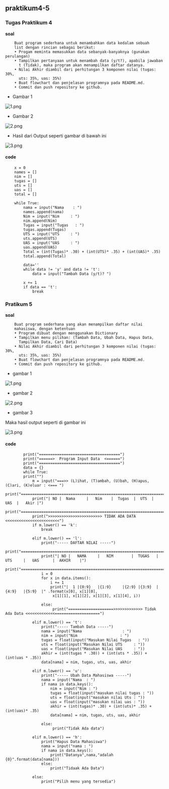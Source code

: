 ## praktikum4-5

### Tugas Praktikum 4

 **soal** 


        Buat program sederhana untuk menambahkan data kedalam sebuah
        list dengan rincian sebagai berikut:
        • Progam meminta memasukkan data sebanyak-banyaknya (gunakan perulangan)
        • Tampilkan pertanyaan untuk menambah data (y/t?), apabila jawaban
          t (Tidak), maka program akan menampilkan daftar datanya.
        • Nilai Akhir diambil dari perhitungan 3 komponen nilai (tugas: 30%,
          uts: 35%, uas: 35%)
        • Buat flowchart dan penjelasan programnya pada README.md.
        • Commit dan push repository ke github.



* Gambar 1

![1.png](/gambar/1.png)

* Gambar 2

![2.png](/gambar/2.png)


* Hasil dari Output seperti gambar di bawah ini

![3.png](/gambar/3.png) 



#### code

        x = 0
        names = []
        nim = []
        tugas = []
        uts = []
        uas = []
        total = []

        while True:
            nama = input("Nama    : ")
            names.append(nama)
            Nim = input("Nim     : ")
            nim.append(Nim)
            Tugas = input("Tugas   : ")
            tugas.append(Tugas)
            UTS = input("UTS     : ")
            uts.append(UTS)
            UAS = input("UAS     : ")
            uas.append(UAS)
            Total = (int(Tugas)* .30) + (int(UTS)* .35) + (int(UAS)* .35)
            total.append(Total)
    
            data=''
            while data != 'y' and data != 't':
                data = input("Tambah Data (y/t)? ")
        
            x += 1
            if data == 't':
                break
     











### Pratikum 5 

  **soal**

        Buat program sederhana yang akan menampilkan daftar nilai
        mahasiswa, dengan ketentuan
        • Program dibuat dengan menggunakan Dictionary
        • Tampilkan menu pilihan: (Tambah Data, Ubah Data, Hapus Data,
          Tampilkan Data, Cari Data)
        • Nilai Akhir diambil dari perhitungan 3 komponen nilai (tugas: 30%,
          uts: 35%, uas: 35%)
        • Buat flowchart dan penjelasan programnya pada README.md.
        • Commit dan push repository ke github.



* gambar 1

![1.png](/gambar2/1.png)

* gambar 2

![2.png](/gambar2/2.png)

* gambar 3

Maka hasil output seperti di gambar ini

![3.png](/gambar2/3.png)


#### code


            print("====================================")
            print("======>  Program Input Data  <======")
            print("====================================")
            data = {}
            while True:
            print("")
                m = input("===>> (L)ihat, (T)ambah, (U)bah, (H)apus, (C)ari, (K)eluar : <=== ")
                print("================================================================")
                print("| NO |  Nama     |   Nim    |  Tugas  |  UTS  |  UAS  |   Akir |")
                print("================================================================")
                print(">>>>>>>>>>>>>>>>>>>>>>>> TIDAK ADA DATA <<<<<<<<<<<<<<<<<<<<<<<<")
                if m.lower() == 'k':
                    break

                elif m.lower() == 'l':
                    print("----- DAFTAR NILAI -----")
                    print("==================================================================================")
                    print("| NO |   NAMA     |   NIM        |  TUGAS   |   UTS     |   UAS      |  AKHIR    |")
                    print("==================================================================================")
                    i = 0
                    for x in data.items():
                        i += 1
                        print("|  1 |{0:9}   |{1:9}     |{2:9} |{3:9}  |{4:9}   |{5:9}  |" .format(x[0], x[1][0],
                         x[1][1], x[1][2], x[1][3], x[1][4], i))

                    else:
                         print("====================>>>>>>>>>>>>> Tidak Ada Data <<<<<<<<<<<<<====================")

                elif m.lower() == 't':
                    print("----- Tambah Data -----")
                    nama = input("Nama                  : ")
                    nim = input("Nim                   : ")
                    tugas = float(input("Masukan Nilai Tugas   : "))
                    uts = float(input("Masukan Nilai UTS     : "))
                    uas = float(input("Masukan Nilai UAS     : "))
                    akhir = (int(tugas * .30)) + (int(uts * .35)) + (int(uas * .35))
                    data[nama] = nim, tugas, uts, uas, akhir

                elif m.lower() == 'u':
                    print("----- Ubah Data Mahasiswa -----")
                    nama = input("Nama  : ")
                    if nama in data.keys():
                        nim = input("Nim : ")
                        tugas = float(input("masukan nilai tugas : "))
                        uts = float(input("masukan nilai Uts : "))
                        uas = float(input("masukan nilai uas : "))
                        akhir = (int(tugas)* .30) + (int(uts)* .35) + (int(uas)* .35)
                        data[nama] = nim, tugas, uts, uas, akhir
    
                    else:
                         print("Tidak Ada data")

                elif m.lower() == 'h':
                    print("Hapus Data Mahasiswa")
                    nama = input("nama : ")
                    if nama in data.keys():
                        print("Datanya",nama,"adalah {0}".format(data[nama]))
                    else:
                        print("Tidaak Ada Data")

                else:
                    print("Pilih menu yang tersedia")

